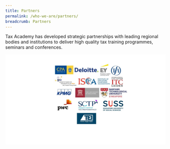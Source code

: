 ```yaml
---
title: Partners
permalink: /who-we-are/partners/
breadcrumb: Partners
---
```

Tax Academy has developed strategic partnerships with leading regional bodies and institutions to deliver high quality tax training programmes, seminars and conferences.

![Image of Tax Academy partners](/images/partnerslogos_resize1.jpg)